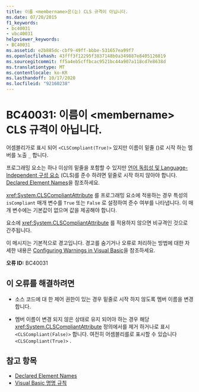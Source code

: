 ```yaml
---
title: 이름 <membername>은(는) CLS 규격이 아닙니다.
ms.date: 07/20/2015
f1_keywords:
- bc40031
- vbc40031
helpviewer_keywords:
- BC40031
ms.assetid: e2b885dc-cbf9-49ff-bbbe-531657ea99f7
ms.openlocfilehash: 43fff3f12295f3837148b0a349887e8405126819
ms.sourcegitcommit: ff5a4eb5cffbcac9521bc44a907a118cd7e8638d
ms.translationtype: MT
ms.contentlocale: ko-KR
ms.lasthandoff: 10/17/2020
ms.locfileid: "92160238"
---
```

# <a name="bc40031-name-membername-is-not-cls-compliant"></a>BC40031: 이름이 \<membername> CLS 규격이 아닙니다.

어셈블리가로 표시 되어 `<CLSCompliant(True)>` 있지만 이름이 밑줄 ()로 시작 하는 멤버를 노출 `_` 합니다.

 프로그래밍 요소는 하나 이상의 밑줄을 포함할 수 있지만 [언어 독립성 및 Language-Independent 구성 요소](../../../standard/language-independence-and-language-independent-components.md) (CLS)를 준수 하려면 밑줄로 시작 하지 않아야 합니다. [Declared Element Names](../../programming-guide/language-features/declared-elements/declared-element-names.md)을 참조하세요.

 <xref:System.CLSCompliantAttribute> 를 프로그래밍 요소에 적용하는 경우 특성의 `isCompliant` 매개 변수를 `True` 또는 `False` 로 설정하여 준수 여부를 나타냅니다. 이 매개 변수에는 기본값이 없으며 값을 제공해야 합니다.

 요소에 <xref:System.CLSCompliantAttribute> 를 적용하지 않으면 비규격인 것으로 간주됩니다.

 이 메시지는 기본적으로 경고입니다. 경고를 숨기거나 오류로 처리하는 방법에 대한 자세한 내용은 [Configuring Warnings in Visual Basic](/visualstudio/ide/configuring-warnings-in-visual-basic)을 참조하세요.

 **오류 ID:** BC40031

## <a name="to-correct-this-error"></a>이 오류를 해결하려면

- 소스 코드에 대 한 제어 권한이 있는 경우 밑줄로 시작 하지 않도록 멤버 이름을 변경 합니다.

- 멤버 이름이 변경 되지 않은 상태로 유지 되어야 하는 경우 해당 <xref:System.CLSCompliantAttribute> 정의에서를 제거 하거나로 표시 `<CLSCompliant(False)>` 합니다. 여전히 어셈블리를로 표시할 수 있습니다 `<CLSCompliant(True)>` .

## <a name="see-also"></a>참고 항목

- [Declared Element Names](../../programming-guide/language-features/declared-elements/declared-element-names.md)
- [Visual Basic 명명 규칙](../../programming-guide/program-structure/naming-conventions.md)
